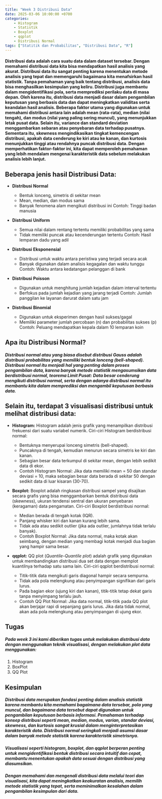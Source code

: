 ```yaml
---
title: "Week 3 Distribusi Data"
date: 2025-03-06 10:00:00 +0700
categories: 
    - Histogram
    - Statistik
    - Boxplot
    - qqplot
    - Distribusi Normal
tags: ["Statitik dan Probabilitas", "Distribusi Data", "R"]
---
```


#### Distribusi data adalah cara suatu data dalam dataset tersebar. Dengan memahami distribusi data kita bisa mendapatkan hasil analisis yang akurat. Distribusi data itu sangat penting karena menentukan metode analisis yang tepat dan memengaruhi bagaimana kita menafsirkan hasil statistik. Tanpa pemahaman yang baik tentang distribusi, analisis data bisa menghasilkan kesimpulan yang keliru. Distribusi juga membantu dalam mengidentifikasi pola, serta memprediksi perilaku data di masa depan. Oleh karena itu, distribusi data menjadi dasar dalam pengambilan keputusan yang berbasis data dan dapat meningkatkan validitas serta keandalan hasil analisis. Beberapa faktor utama yang digunakan untuk memahami distribusi antara lain adalah mean (rata-rata), median (nilai tengah), dan modus (nilai yang paling sering muncul), yang menunjukkan letak pusat data. Selain itu, variance dan standard deviation menggambarkan sebaran atau penyebaran data terhadap pusatnya. Sementara itu, skewness mengindikasikan tingkat kemencengan distribusi, apakah data cenderung ke kiri atau ke kanan, dan kurtosis menunjukkan tinggi atau rendahnya puncak distribusi data. Dengan memperhatikan faktor-faktor ini, kita dapat memperoleh pemahaman yang lebih mendalam mengenai karakteristik data sebelum melakukan analisis lebih lanjut.

## Beberapa jenis hasil Distribusi Data:
- **Distribusi Normal**
    - Bentuk lonceng, simetris di sekitar mean
    - Mean, median, dan modus sama
    - Banyak fenomena alam mengikuti distribusi ini
    Contoh: Tinggi badan manusia
    <img src="/assets/normal.png" alt="">

- **Distribusi Uniform**
    - Semua nilai dalam rentang tertentu memiliki probabilitas yang sama 
    - Tidak memiliki puncak atau kecenderungan tertentu
    Contoh: Hasil lemparan dadu yang adil
    <img src="/assets/uniform.png" alt="">

- **Distribusi Eksponensial**
    - Distribusi untuk waktu antara peristiwa yang terjadi secara acak 
    - Banyak digunakan dalam analisis kegagalan dan waktu tunggu 
    Contoh: Waktu antara kedatangan pelanggan di bank
    <img src="/assets/eksponensial.png" alt="">

- **Distribusi Poisson**
    - Digunakan untuk menghitung jumlah kejadian dalam interval tertentu 
    - Berfokus pada jumlah kejadian yang jarang terjadi
    Contoh: Jumlah panggilan ke layanan darurat dalam satu jam
    <img src="/assets/poisson.png" alt="">

- **Distribusi Binomial**
    - Digunakan untuk eksperimen dengan hasil sukses/gagal
    - Memiliki parameter jumlah percobaan (n) dan probabilitas sukses (p) 
    Contoh: Peluang mendapatkan kepala dalam 10 lemparan koin
    <img src="/assets/binomial.png" alt="">

## Apa itu Distribusi Normal?
##### Distribusi normal atau yang biasa disebut distribusi *Gauss* adalah distribusi probabilitas yang memiliki bentuk lonceng (bell-shaped). Distribusi normal itu menjadi hal yang penting dalam proses pengambilan data, karena banyak metode statistik mengasumsikan data berdistribusi normal, teorema Limit Pusat: Data besar cenderung mengikuti distribusi normal, serta dengan adanya distribusi normal itu membantu kita dalam memprediksi dan mengambil keputusan berbasis data.

## Selain itu, terdapat 3 visualisasi distribusi untuk melihat distribusi data:
- **Histogram:**
    Histogram adalah jenis grafik yang menampilkan distribusi frekuensi dari suatu variabel numerik.
    Ciri-ciri Histogram berdistribusi normal:
    - Bentuknya menyerupai lonceng simetris (bell-shaped).
    - Puncaknya di tengah, kemudian menurun secara simetris ke kiri dan kanan.
    - Sebagian besar data terkumpul di sekitar mean, dengan lebih sedikit data di ekor.
    - Contoh Histogram Normal:
    Jika data memiliki mean = 50 dan standar deviasi = 10, maka sebagian besar data berada di sekitar 50 dengan sedikit data di luar kisaran (30-70).

    <img src="/assets/Histon.png" alt="">

- **Boxplot:**
    Boxplot adalah ringkasan distribusi sampel yang disajikan secara grafis yang bisa menggambarkan bentuk distribusi data (skewness), ukuran tendensi sentral dan ukuran penyebaran (keragaman) data pengamatan.
    Ciri-ciri Boxplot berdistribusi normal:
    - Median berada di tengah kotak (IQR).
    - Panjang whisker kiri dan kanan kurang lebih sama.
    - Tidak ada atau sedikit outlier (jika ada outlier, jumlahnya tidak terlalu banyak).
    - Contoh Boxplot Normal:
    Jika data normal, maka kotak akan seimbang, dengan median yang membagi kotak menjadi dua bagian yang hampir sama besar.
    <img src="/assets/boxplotn.png" alt="">

- **qqplot:**
    QQ plot (*Quantile-Quantile plot*) adalah grafik yang digunakan untuk membandingkan distribusi dua set data dengan memplot kuantilnya terhadap satu sama lain.
    Ciri-ciri qqplot berdistribusi normal:
    - Titik-titik data mengikuti garis diagonal hampir secara sempurna.
    - Tidak ada pola melengkung atau penyimpangan signifikan dari garis lurus.
    - Pada bagian ekor (ujung kiri dan kanan), titik-titik tetap dekat garis tanpa menyimpang terlalu jauh.
    - Contoh QQ Plot Normal:
    Jika data normal, titik-titik pada QQ plot akan berjajar rapi di sepanjang garis lurus. Jika data tidak normal, akan ada pola melengkung atau penyimpangan di ujung ekor.
    <img src="/assets/qqn.png" alt="">

## Tugas
##### Pada week 3 ini kami diberikan tugas untuk melakukan distribusi data dengan menggunakan teknik visualisasi, dengan melakukan plot data menggunakan:
1. Histogram
2. BoxPlot
3. QQ Plot 

## Kesimpulan
##### Distribusi data merupakan fondasi penting dalam analisis statistik karena membantu kita memahami bagaimana data tersebar, pola yang muncul, dan bagaimana data tersebut dapat digunakan untuk pengambilan keputusan berbasis informasi. Pemahaman terhadap konsep distribusi seperti mean, median, modus, varian, standar deviasi, skewness, dan kurtosis sangat krusial dalam menginterpretasikan karakteristik data. Distribusi normal seringkali menjadi asumsi dasar dalam banyak metode statistik karena karakteristik simetrisnya.

##### Visualisasi seperti histogram, boxplot, dan qqplot berperan penting untuk mengidentifikasi bentuk distribusi secara intuitif dan cepat, membantu menentukan apakah data sesuai dengan distribusi yang diasumsikan.

##### Dengan memahami dan mengenali distribusi data melalui teori dan visualisasi, kita dapat meningkatkan keakuratan analisis, memilih metode statistik yang tepat, serta meminimalkan kesalahan dalam pengambilan kesimpulan dari data.
